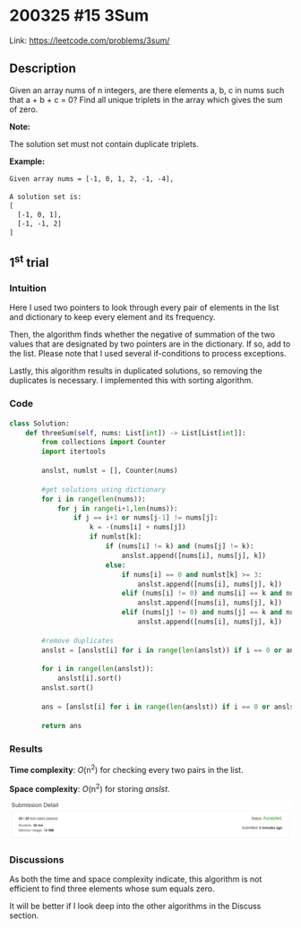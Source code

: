 # 200325 #15 3Sum
Link: https://leetcode.com/problems/3sum/

## Description
Given an array nums of n integers, are there elements a, b, c in nums such that a + b + c = 0? Find all unique triplets in the array which gives the sum of zero.

**Note:**

The solution set must not contain duplicate triplets.

**Example:**

    Given array nums = [-1, 0, 1, 2, -1, -4],

    A solution set is:
    [
      [-1, 0, 1],
      [-1, -1, 2]
    ]

## 1<sup>st</sup> trial

### Intuition
Here I used two pointers to look through every pair of elements in the list and dictionary to keep every element and its frequency.

Then, the algorithm finds whether the negative of summation of the two values that are designated by two pointers are in the dictionary. If so, add to the list. Please note that I used several if-conditions to process exceptions.

Lastly, this algorithm results in duplicated solutions, so removing the duplicates is necessary. I implemented this with sorting algorithm. 

### Code
```python
class Solution:
    def threeSum(self, nums: List[int]) -> List[List[int]]:
        from collections import Counter
        import itertools
        
        anslst, numlst = [], Counter(nums)
        
        #get solutions using dictionary
        for i in range(len(nums)):
            for j in range(i+1,len(nums)):
                if j == i+1 or nums[j-1] != nums[j]:
                    k = -(nums[i] + nums[j]) 
                    if numlst[k]:
                        if (nums[i] != k) and (nums[j] != k):
                            anslst.append([nums[i], nums[j], k])
                        else:
                            if nums[i] == 0 and numlst[k] >= 3:
                                anslst.append([nums[i], nums[j], k])
                            elif (nums[i] != 0) and nums[i] == k and numlst[k]>=2:
                                anslst.append([nums[i], nums[j], k])
                            elif (nums[j] != 0) and nums[j] == k and numlst[k]>=2:
                                anslst.append([nums[i], nums[j], k])
        
        #remove duplicates
        anslst = [anslst[i] for i in range(len(anslst)) if i == 0 or anslst[i] != anslst[i-1]]
        
        for i in range(len(anslst)): 
            anslst[i].sort()
        anslst.sort()
        
        ans = [anslst[i] for i in range(len(anslst)) if i == 0 or anslst[i] != anslst[i-1]]
        
        return ans
```

### Results
**Time complexity**: *O*(n<sup>2</sup>) for checking every two pairs in the list.

**Space complexity**: *O*(n<sup>2</sup>) for storing *anslst*.

![1st trial](https://github.com/minyookim/DailyCoding/blob/master/200324%20%2346%20Permutations/1st%20trial.PNG)

### Discussions
As both the time and space complexity indicate, this algorithm is not efficient to find three elements whose sum equals zero.

It will be better if I look deep into the other algorithms in the Discuss section.
